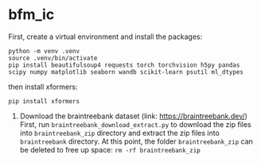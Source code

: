 # bfm_ic

First, create a virtual environment and install the packages:
```
python -m venv .venv
source .venv/bin/activate
pip install beautifulsoup4 requests torch torchvision h5py pandas scipy numpy matplotlib seaborn wandb scikit-learn psutil ml_dtypes
```
then install xformers:
```
pip install xformers
```

1. Download the braintreebank dataset (link: https://braintreebank.dev/)
First, run `braintreebank_download_extract.py` to download the zip files into `braintreebank_zip` directory and extract the zip files into `braintreebank` directory.
At this point, the folder `braintreebank_zip` can be deleted to free up space: `rm -rf braintreebank_zip`
